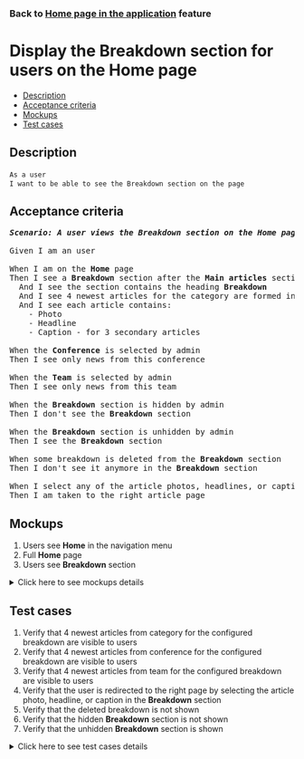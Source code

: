 ### Back to [Home page in the application](../../) feature

# Display the Breakdown section for users on the Home page

- [Description](#description)
- [Acceptance criteria](#acceptance-criteria)
- [Mockups](#mockups)
- [Test cases](#test-cases)

## Description

    As a user
    I want to be able to see the Breakdown section on the page

## Acceptance criteria

<pre>
<b><i>Scenario: A user views the Breakdown section on the Home page</i></b>

Given I am an user

When I am on the <b>Home</b> page
Then I see a <b>Breakdown</b> section after the <b>Main articles</b> section
  And I see the section contains the heading <b>Breakdown</b>
  And I see 4 newest articles for the category are formed into a group
  And I see each article contains:
    - Photo
    - Headline
    - Caption - for 3 secondary articles

When the <b>Conference</b> is selected by admin
Then I see only news from this conference

When the <b>Team</b> is selected by admin
Then I see only news from this team

When the <b>Breakdown</b> section is hidden by admin
Then I don't see the <b>Breakdown</b> section

When the <b>Breakdown</b> section is unhidden by admin
Then I see the <b>Breakdown</b> section

When some breakdown is deleted from the <b>Breakdown</b> section
Then I don't see it anymore in the <b>Breakdown</b> section

When I select any of the article photos, headlines, or captions in the <b>Breakdown</b> section
Then I am taken to the right article page
</pre>

## Mockups

1. Users see <b>Home</b> in the navigation menu
2. Full <b>Home</b> page
3. Users see <b>Breakdown</b> section

<details>
  <summary>Click here to see mockups details</summary>

**1. Users see Home in the navigation menu:**

![Users see Home in the navigation menu](/sports_hub_portal/mobile_application_features/home_page/images/application_navigation_menu.png)

**2. Full Home page:**

![Full Home page](/sports_hub_portal/mobile_application_features/home_page/images/home_page.png)

**3. Users see Breakdown section**

![Users see Breakdown section](/sports_hub_portal/mobile_application_features/home_page/images/application_breakdown_section.png)

</details>

## Test cases

1. Verify that 4 newest articles from category for the configured breakdown are visible to users
2. Verify that 4 newest articles from conference for the configured breakdown are visible to users
3. Verify that 4 newest articles from team for the configured breakdown are visible to users
4. Verify that the user is redirected to the right page by selecting the article photo, headline, or caption in the <b>Breakdown</b> section
5. Verify that the deleted breakdown is not shown
6. Verify that the hidden <b>Breakdown</b> section is not shown
7. Verify that the unhidden <b>Breakdown</b> section is shown

<details>
  <summary>Click here to see test cases details</summary>

### **#1. Verify that 4 newest articles from category for the configured breakdown are visible to users**

|Preconditions|Steps|Expected result
--------------|-----|----------
|- Go to the <b>Home</b> page > <b>Breakdown</b> section</br>- There is a breakdown for category configured by admin (Conference and Team are not selected) |1) Examine the <b>Breakdown</b> section|1) There is a breakdown of 4 newest articles according to the selected category|

### **#2. Verify that 4 newest articles from conference for the configured breakdown are visible to users**

|Preconditions|Steps|Expected result
--------------|-----|----------
|- Go to the <b>Home</b> page > <b>Breakdown</b> section</br>- There is breakdown for conference configured by admin (Team is not selected)|1) Examine the <b>Breakdown</b> section|1) There is a breakdown of 4 newest articles according to the selected conference|

### **#3. Verify that 4 newest articles from team for the configured breakdown are visible to users**

|Preconditions|Steps|Expected result
--------------|-----|----------
|- Go to the <b>Home</b> page > <b>Breakdown</b> section</br>- There is breakdown configured for team|1) Examine the <b>Breakdown</b> section|1) There is a breakdown of 4 newest articles according to the selected team|

### **#4. Verify that the user is redirected to the right page by selecting the article photo, headline, or caption in the Breakdown section**

|Preconditions|Steps|Expected result
--------------|-----|----------
|- Go to the <b>Home</b> page > <b>Breakdown</b> section|1) Select any article photo</br>2) Select any headline</br>3) Select any caption|1) The user is redirected to the <b>Article</b> page</br>2) The user is redirected to the <b>Article</b> page</br>3) The user is redirected to the <b>Article</b> page|

### **#5. Verify that the deleted breakdown is not shown**

|Preconditions|Steps|Expected result
--------------|-----|----------
|- Admin removed some breakdown</br>- Go to the <b>Home</b> page > <b>Breakdown</b> section|1) On the <b>Home</b> page, examine the <b>Breakdown</b> section|1) The removed breakdown is not present|

### **#6. Verify that the hidden Breakdown section is not shown**

|Preconditions|Steps|Expected result
--------------|-----|----------
|- Admin hides the <b>Breakdown</b> section</br>- Go to the <b>Home</b> page > <b>Breakdown</b> section|1) On the <b>Home</b> page, examine the <b>Breakdown</b> section|1) The <b>Breakdown</b> section is not present|

### **#7. Verify that the unhidden Breakdown section is shown**

|Preconditions|Steps|Expected result
--------------|-----|----------
|- Admin unhides the <b>Breakdown</b> section</br>- Go to the <b>Home</b> page > <b>Breakdown</b> section|1) On the <b>Home</b> page, examine the <b>Breakdown</b> section|1) The <b>Breakdown</b> section is present|
</details>
